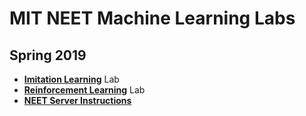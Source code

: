 # MIT NEET Machine Learning Labs 

## Spring 2019

* [**Imitation Learning**](imitation_learning.md) Lab
* [**Reinforcement Learning**](reinforcement_learning.md) Lab
* [**NEET Server Instructions**](server.md)
